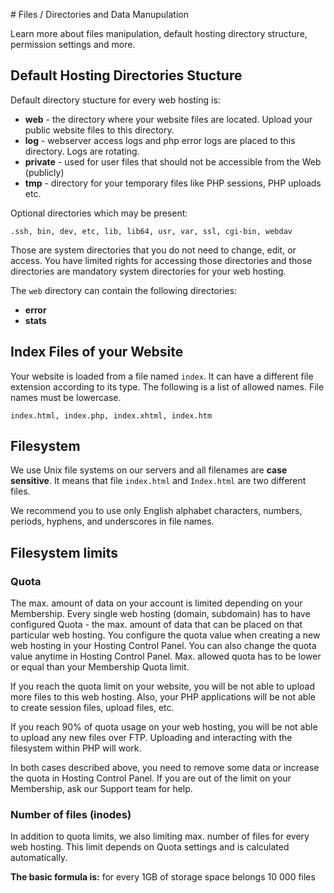 # Files / Directories and Data Manupulation

Learn more about files manipulation, default hosting directory structure, permission settings and more.

## Default Hosting Directories Stucture

Default directory stucture for every web hosting is:

 - **web** - the directory where your website files are located. Upload your public website files to this directory.
 - **log** - webserver access logs and php error logs are placed to this directory. Logs are rotating.
 - **private** - used for user files that should not be accessible from the Web (publicly)
 - **tmp** - directory for your temporary files like PHP sessions, PHP uploads etc.

Optional directories which may be present:

```.ssh, bin, dev, etc, lib, lib64, usr, var, ssl, cgi-bin, webdav```

Those are system directories that you do not need to change, edit, or access. You have limited rights for accessing those directories and those directories are mandatory system directories for your web hosting.

The ```web``` directory can contain the following directories:

 - **error**
 - **stats**

## Index Files of your Website

Your website is loaded from a file named ```index```. It can have a different file extension according to its type. The following is a list of allowed names. File names must be lowercase.

```index.html, index.php, index.xhtml, index.htm```

## Filesystem

We use Unix file systems on our servers and all filenames are **case sensitive**. It means that file ```index.html``` and ```Index.html``` are two different files.

We recommend you to use only English alphabet characters, numbers, periods, hyphens, and underscores in file names.

## Filesystem limits

### Quota

The max. amount of data on your account is limited depending on your Membership. Every single web hosting (domain, subdomain) has to have configured Quota - the max. amount of data that can be placed on that particular web hosting. You configure the quota value when creating a new web hosting in your Hosting Control Panel. You can also change the quota value anytime in Hosting Control Panel. Max. allowed quota has to be lower or equal than your Membership Quota limit.

If you reach the quota limit on your website, you will be not able to upload more files to this web hosting. Also, your PHP applications will be not able to create session files, upload files, etc.

If you reach 90% of quota usage on your web hosting, you will be not able to upload any new files over FTP. Uploading and interacting with the filesystem within PHP will work.

In both cases described above, you need to remove some data or increase the quota in Hosting Control Panel. If you are out of the limit on your Membership, ask our Support team for help.

### Number of files (inodes)

In addition to quota limits, we also limiting max. number of files for every web hosting. This limit depends on Quota settings and is calculated automatically.

**The basic formula is:** for every 1GB of storage space belongs 10 000 files